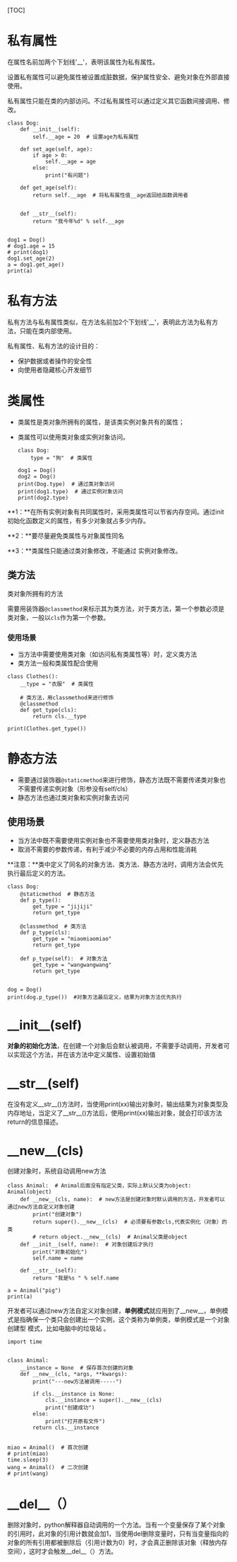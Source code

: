 [TOC]

#  私有属性 

在属性名前加两个下划线'__'，表明该属性为私有属性。

设置私有属性可以避免属性被设置成脏数据，保护属性安全、避免对象在外部直接使用。 

私有属性只能在类的内部访问。不过私有属性可以通过定义其它函数间接调用、修改。

``` 
class Dog:
    def __init__(self):  
        self.__age = 20  # 设置age为私有属性

    def set_age(self, age):
        if age > 0:
            self.__age = age
        else:
            print("有问题")

    def get_age(self):
        return self.__age  # 将私有属性值__age返回给函数调用者


    def __str__(self):
        return "我今年%d" % self.__age


dog1 = Dog()
# dog1.age = 15
# print(dog1)
dog1.set_age(2)
a = dog1.get_age()
print(a)

```

# 私有方法

私有方法与私有属性类似，在方法名前加2个下划线'__'，表明此方法为私有方法，只能在类内部使用。

私有属性、私有方法的设计目的：

- 保护数据或者操作的安全性
- 向使用者隐藏核心开发细节

















# 类属性

- 类属性是类对象所拥有的属性，是该类实例对象共有的属性；

- 类属性可以使用类对象或实例对象访问。

  ``` 
  class Dog:
      type = "狗"  # 类属性
  
  dog1 = Dog()
  dog2 = Dog()
  print(Dog.type)  # 通过类对象访问
  print(dog1.type)  # 通过实例对象访问
  print(dog2.type)
  
  ```

**1：**在所有实例对象有共同属性时，采用类属性可以节省内存空间。通过init初始化函数定义的属性，有多少对象就占多少内存。

**2：**要尽量避免类属性与对象属性同名

**3：**类属性只能通过类对象修改，不能通过 实例对象修改。

##  类方法

类对象所拥有的方法

需要用装饰器`@classmethod`来标示其为类方法，对于类方法，第一个参数必须是类对象，一般以` cls `作为第一个参数。

### 使用场景

- 当方法中需要使用类对象（如访问私有类属性等）时，定义类方法
- 类方法一般和类属性配合使用

``` 
class Clothes():
    __type = "衣服"  # 类属性

    # 类方法，用classmethod来进行修饰
    @classmethod
    def get_type(cls):
        return cls.__type

print(Clothes.get_type())
```

# 静态方法

- 需要通过装饰器`@staticmethod`来进行修饰，静态方法既不需要传递类对象也不需要传递实例对象（形参没有self/cls）
- 静态方法也通过类对象和实例对象去访问

## 使用场景

- 当方法中既不需要使用实例对象也不需要使用类对象时，定义静态方法
- 取消不需要的参数传递，有利于减少不必要的内存占用和性能消耗

**注意：**类中定义了同名的对象方法、类方法、静态方法时，调用方法会优先执行最后定义的方法。

``` 
class Dog:  
    @staticmethod  # 静态方法
    def p_type():
        get_type = "jijiji"
        return get_type

    @classmethod  # 类方法
    def p_type(cls):
        get_type = "miaomiaomiao"
        return get_type

    def p_type(self):  # 对象方法
        get_type = "wangwangwang"
        return get_type


dog = Dog()
print(dog.p_type())  #对象方法最后定义，结果为对象方法优先执行
```

















# \_\_init\_\_(self)

**对象的初始化方法**，在创建一个对象后会默认被调用，不需要手动调用，开发者可以实现这个方法，并在该方法中定义属性、设置初始值



# \_\_str\_\_(self)

在没有定义\_\_str\_\_()方法时，当使用print(xx)输出对象时，输出结果为对象类型及内存地址，当定义了\_\_str\_\_()方法后，使用print(xx)输出对象，就会打印该方法return的信息描述。









# \_\_new\_\_(cls)

创建对象时，系统自动调用new方法

``` 
class Animal:  # Animal后面没有指定父类，实际上默认父类为object:    Animal(object)
    def __new__(cls, name):  # new方法是创建对象时默认调用的方法，开发者可以通过new方法自定义对象创建
        print("创建对象")
        return super().__new__(cls)  # 必须要有参数cls,代表实例化（对象）的类
        # return object.__new__(cls)  # Animal父类是object
    def __init__(self, name):  # 对象创建后才执行
        print("对象初始化")
        self.name = name

    def __str__(self):
        return "我是%s " % self.name

a = Animal("pig")
print(a)

```

开发者可以通过new方法自定义对象创建，**单例模式**就应用到了\_\_new\_\_，单例模式是指确保一个类只会创建出一个实例，这个类称为单例类，单例模式是一个对象创建型 模式，比如电脑中的垃圾站 。

``` 
import time


class Animal:
    __instance = None  # 保存首次创建的对象
    def __new__(cls, *args, **kwargs):
        print("---new方法被调用-----")

        if cls.__instance is None:
            cls.__instance = super().__new__(cls)
            print("创建成功")
        else:
            print("打开原有文件")
        return cls.__instance


miao = Animal()  # 首次创建
# print(miao)
time.sleep(3)
wang = Animal()  # 二次创建 
# print(wang)
```



# \_\_del\_\_（）

删除对象时，python解释器自动调用的一个方法。当有一个变量保存了某个对象的引用时，此对象的引用计数就会加1，当使用del删除变量时，只有当变量指向的对象的所有引用都被删除后（引用计数为0）时，才会真正删除该对象（释放内存空间），这时才会触发\_\_del\_\_（）方法。



















